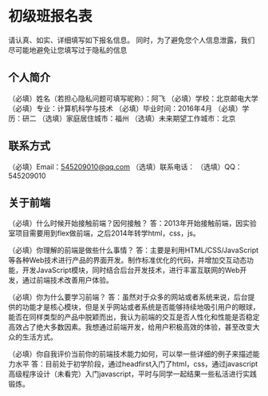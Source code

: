 # 初级班报名表

请认真、如实、详细填写如下报名信息。
同时，为了避免您个人信息泄露，我们尽可能地避免让您填写过于隐私的信息

## 个人简介

（必填）姓名（若担心隐私问题可填写昵称）：阿飞
（必填）学校：北京邮电大学
（必填）专业：计算机科学与技术
（必填）毕业时间：2016年4月
（必填）学历：研二
（选填）家庭居住城市：福州
（选填）未来期望工作城市：北京

## 联系方式

（必填）Email：545209010@qq.com
（选填）联系电话：
（选填）QQ：545209010

## 关于前端

（必填）什么时候开始接触前端？因何接触？
  答：2013年开始接触前端，因实验室项目需要用到flex做前端，之后2014年转学html，css，js。

（必填）你理解的前端是做些什么事情？
  答：主要是利用HTML/CSS/JavaScript等各种Web技术进行产品的界面开发。制作标准优化的代码，并增加交互动态功能，开发JavaScript模块，同时结合后台开发技术，进行丰富互联网的Web开发，通过前端技术改善用户体验。
  
（必填）你为什么要学习前端？
  答：虽然对于众多的网站或者系统来说，后台提供的功能才是核心模块，但是关乎网站或者系统是否能够持续地吸引用户的眼球，能否在同样类型的产品中脱颖而出，我认为前端的交互是否人性化和性能是否稳定高效占了绝大多数因素。我想通过前端开发，给用户积极高效的体验，甚至改变大众的生活方式。
  
（必填）你自我评价当前你的前端技术能力如何，可以举一些详细的例子来描述能力水平
  答：目前处于初学阶段，通过headfirst入门了html，css，通过javascript高级程序设计（未看完）入门javascript，平时与同学一起结果一些私活进行实践锻炼。
